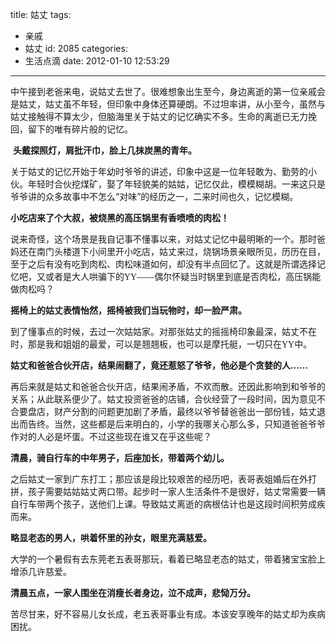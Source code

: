title: 姑丈
tags:
  - 亲戚
  - 姑丈
id: 2085
categories:
  - 生活点滴
date: 2012-01-10 12:53:29
---

中午接到老爸来电，说姑丈去世了。很难想象出生至今，身边离逝的第一位亲戚会是姑丈，姑丈虽不年轻，但印象中身体还算硬朗。不过坦率讲，从小至今，虽然与姑丈接触得不算太少，但脑海里关于姑丈的记忆确实不多。生命的离逝已无力挽回，留下的唯有碎片般的记忆。

 **头戴探照灯，肩批汗巾，脸上几抹炭黑的青年。**

关于姑丈的记忆开始于年幼时爷爷的讲述，印象中这是一位年轻敢为、勤劳的小伙。年轻时合伙挖煤矿，娶了年轻貌美的姑姑，记忆仅此，模模糊胡。一来这只是爷爷讲的众多故事中不怎么“对味”的经历之一，二来时间也久，记忆模糊。

<!--more-->

**小吃店来了个大叔，被烧黑的高压锅里有香喷喷的肉松！**

说来奇怪，这个场景是我自记事不懂事以来，对姑丈记忆中最明晰的一个。那时爸妈还在南门头楼道下小间里开小吃店，姑丈来过，烧锅场景亲眼所见，历历在目，至于之后有没有吃到肉松、肉松味道如何，却没有半点回忆了。这就是所谓选择记忆吧，又或者是大人哄骗下的<span style="font-family: 'Times New Roman', serif;">YY——</span>偶尔怀疑当时锅里到底是否肉松，高压锅能做肉松吗？

**摇椅上的姑丈表情怡然，摇椅被我们当玩物时，却一脸严肃。**

到了懂事点的时候，去过一次姑姑家。对那张姑丈的摇摇椅印象最深，姑丈不在时，那是我和姐姐的最爱，可以是翘翘板，也可以是摩托艇，一切只在<span style="font-family: 'Times New Roman', serif;">YY</span>中。

**姑丈和爸爸合伙开店，结果闹翻了，竟还惹怒了爷爷，他必是个贪婪的人……**

再后来就是姑丈和爸爸合伙开店，结果闹矛盾，不欢而散。还因此影响到和爷爷的关系；从此联系便少了。姑丈投资爸爸的店铺，合伙经营了一段时间，因为意见不合要盘店，财产分割的问题更加剧了矛盾，最终以爷爷替爸爸出一部份钱，姑丈退出而告终。当然，这些都是后来明白的，小学的我哪关心那么多，只知道爸爸爷爷作对的人必是坏蛋。不过这些现在谁又在乎这些呢？

**清晨，骑自行车的中年男子，后座加长，带着两个幼儿。**

之后姑丈一家到广东打工；那应该是段比较艰苦的经历吧，表哥表姐婚后在外打拼，孩子需要姑姑姑丈两口带。起步时一家人生活条件不是很好，姑丈常需要一辆自行车带两个孩子，送他们上课。导致姑丈离逝的病根估计也是这段时间积劳成疾而来。

**略显老态的男人，哄着怀里的孙女，眼里充满慈爱。**

大学的一个暑假有去东莞老五表哥那玩，看着已略显老态的姑丈，带着猪宝宝脸上增添几许慈爱。

**清晨五点，一家人围坐在消瘦长者身边，泣不成声，悲恸万分。**

苦尽甘来，好不容易儿女长成，老五表哥事业有成。本该安享晚年的姑丈却为疾病困扰。
